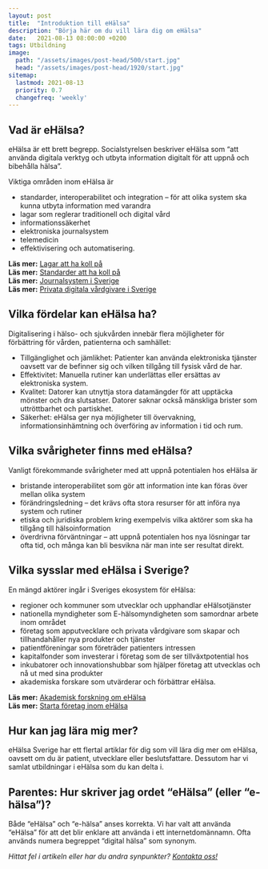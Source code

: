 ```yaml
---
layout: post
title:  "Introduktion till eHälsa"
description: "Börja här om du vill lära dig om eHälsa"
date:   2021-08-13 08:00:00 +0200
tags: Utbildning
image:
  path: "/assets/images/post-head/500/start.jpg"
  head: "/assets/images/post-head/1920/start.jpg"
sitemap:
  lastmod: 2021-08-13
  priority: 0.7
  changefreq: 'weekly'
---
```


## Vad är eHälsa?
eHälsa är ett brett begrepp. Socialstyrelsen beskriver eHälsa som “att använda digitala verktyg och utbyta information digitalt för att uppnå och bibehålla hälsa”. 

Viktiga områden inom eHälsa är

* standarder, interoperabilitet och integration – för att olika system ska kunna utbyta information med varandra
* lagar som reglerar traditionell och digital vård
* informationssäkerhet
* elektroniska journalsystem
* telemedicin
* effektivisering och automatisering.

**Läs mer:** [Lagar att ha koll på](/2021/07/29/lagar.html)\
**Läs mer:** [Standarder att ha koll på](/2021/07/31/standarder.html)\
**Läs mer:** [Journalsystem i Sverige](/2021/07/30/journalsystem.html)\
**Läs mer:** [Privata digitala vårdgivare i Sverige](/2021/07/30/digital-vardgivare.html)

## Vilka fördelar kan eHälsa ha?
Digitalisering i hälso- och sjukvården innebär flera möjligheter för förbättring för vården, patienterna och samhället:

* Tillgänglighet och jämlikhet: Patienter kan använda elektroniska tjänster oavsett var de befinner sig och vilken tillgång till fysisk vård de har.
* Effektivitet: Manuella rutiner kan underlättas eller ersättas av elektroniska system.
* Kvalitet: Datorer kan utnyttja stora datamängder för att upptäcka mönster och dra slutsatser. Datorer saknar också mänskliga brister som uttröttbarhet och partiskhet.
* Säkerhet: eHälsa ger nya möjligheter till övervakning, informationsinhämtning och överföring av information i tid och rum.

## Vilka svårigheter finns med eHälsa?
Vanligt förekommande svårigheter med att uppnå potentialen hos eHälsa är

* bristande interoperabilitet som gör att information inte kan föras över mellan olika system
* förändringsledning – det krävs ofta stora resurser för att införa nya system och rutiner
* etiska och juridiska problem kring exempelvis vilka aktörer som ska ha tillgång till hälsoinformation
* överdrivna förväntningar – att uppnå potentialen hos nya lösningar tar ofta tid, och många kan bli besvikna när man inte ser resultat direkt.

## Vilka sysslar med eHälsa i Sverige?
En mängd aktörer ingår i Sveriges ekosystem för eHälsa:

* regioner och kommuner som utvecklar och upphandlar eHälsotjänster
* nationella myndigheter som E-hälsomyndigheten som samordnar arbete inom området
* företag som apputvecklare och privata vårdgivare som skapar och tillhandahåller nya produkter och tjänster
* patientföreningar som företräder patienters intressen
* kapitalfonder som investerar i företag som de ser tillväxtpotential hos
* inkubatorer och innovationshubbar som hjälper företag att utvecklas och nå ut med sina produkter
* akademiska forskare som utvärderar och förbättrar eHälsa.

**Läs mer:** [Akademisk forskning om eHälsa](/2021/07/29/akademiskforskning.html)\
**Läs mer:** [Starta företag inom eHälsa](/2021/07/31/starta-foretag.html)

## Hur kan jag lära mig mer?
eHälsa Sverige har ett flertal artiklar för dig som vill lära dig mer om eHälsa, oavsett om du är patient, utvecklare eller beslutsfattare. Dessutom har vi samlat utbildningar i eHälsa som du kan delta i.
## Parentes: Hur skriver jag ordet “eHälsa” (eller “e-hälsa”)?
Både “eHälsa” och “e-hälsa” anses korrekta. Vi har valt att använda “eHälsa” för att det blir enklare att använda i ett internetdomännamn. Ofta används numera begreppet “digital hälsa” som synonym.

*Hittat fel i artikeln eller har du andra synpunkter? [Kontakta oss!](/index.html#form-message)*
